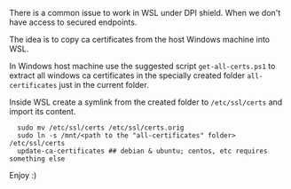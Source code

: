 

There is a common issue to work in WSL under DPI shield. When we don't have
access to secured endpoints.

The idea is to copy ca certificates from the host Windows machine into WSL.

In Windows host machine use the suggested script `get-all-certs.ps1`
to extract all windows ca certificates in the specially created folder
`all-certificates` just in the current folder.

Inside WSL create a symlink from the created folder to `/etc/ssl/certs`
and import its content.
```
  sudo mv /etc/ssl/certs /etc/ssl/certs.orig
  sudo ln -s /mnt/<path to the "all-certificates" folder> /etc/ssl/certs
  update-ca-certificates ## debian & ubuntu; centos, etc requires something else
```

Enjoy :)
